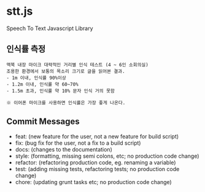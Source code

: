 # stt.js

Speech To Text Javascript Library


## 인식률 측정

    맥북 내장 마이크 대략적인 거리별 인식 테스트 (4 ~ 6인 소회의실)
    조용한 환경에서 보통의 목소리 크기로 글을 읽어본 결과.
    - 1m 이내, 인식률 90%이상
    - 1.2m 이내, 인식률 약 60~70%
    - 1.5m 초과, 인식률 약 10% 문자 인식 거의 못함

    ※ 이어폰 마이크를 사용하면 인식률은 가장 좋게 나온다.


## Commit Messages

- feat: (new feature for the user, not a new feature for build script)
- fix: (bug fix for the user, not a fix to a build script)
- docs: (changes to the documentation)
- style: (formatting, missing semi colons, etc; no production code change)
- refactor: (refactoring production code, eg. renaming a variable)
- test: (adding missing tests, refactoring tests; no production code change)
- chore: (updating grunt tasks etc; no production code change)
